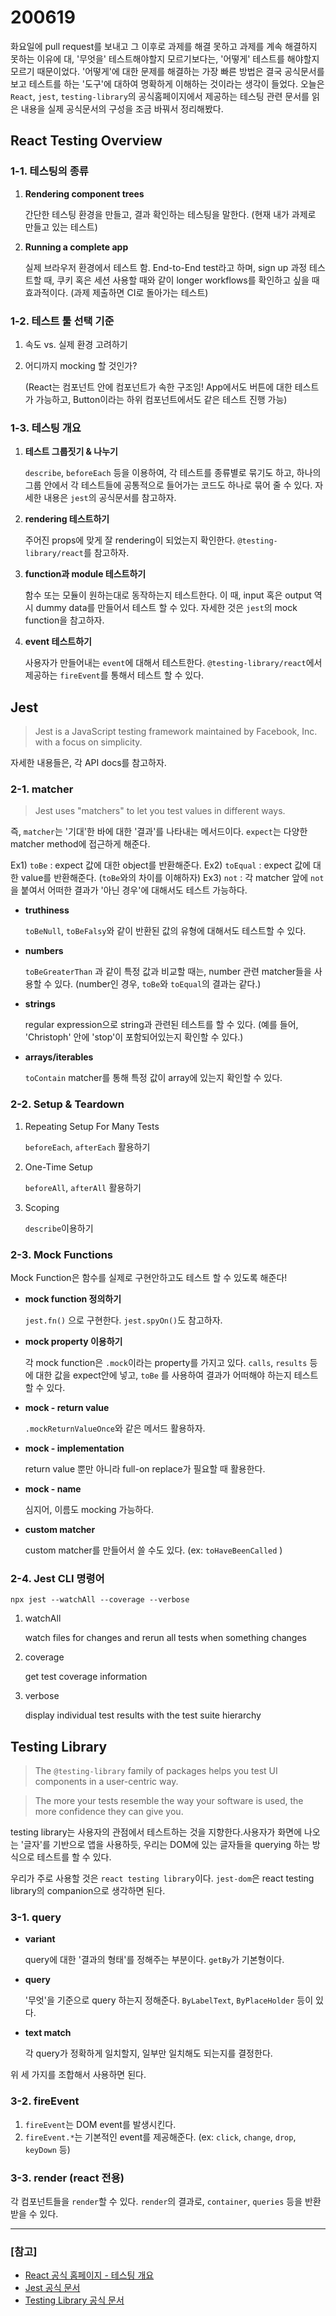 200619
===
화요일에 pull request를 보내고 그 이후로 과제를 해결 못하고
과제를 계속 해결하지 못하는 이유에 대, '무엇을' 테스트해야할지 모르기보다는, '어떻게' 테스트를 해야할지 모르기 때문이었다. '어떻게'에 대한 문제를 해결하는 가장 빠른 방법은 결국 공식문서를 보고 테스트를 하는 '도구'에 대하여 명확하게 이해하는 것이라는 생각이 들었다. 오늘은 ```React```, ```jest```, ```testing-library```의 공식홈페이지에서 제공하는 테스팅 관련 문서를 읽은 내용을 실제 공식문서의 구성을 조금 바꿔서 정리해봤다.

React Testing Overview
---
### 1-1. 테스팅의 종류
1. **Rendering component trees**
    
    간단한 테스팅 환경을 만들고, 결과 확인하는 테스팅을 말한다.   (현재 내가 과제로 만들고 있는 테스트)

2. **Running a complete app**

    실제 브라우저 환경에서 테스트 함. End-to-End test라고 하며, sign up 과정 테스트할 때, 쿠키 혹은 세션 사용할 때와 같이 longer workflows를 확인하고 싶을 때 효과적이다. (과제 제출하면 CI로 돌아가는 테스트)

### 1-2. 테스트 툴 선택 기준
1. 속도 vs. 실제 환경 고려하기
2. 어디까지 mocking 할 것인가? 

    (React는 컴포넌트 안에 컴포넌트가 속한 구조임! App에서도 버튼에 대한 테스트가 가능하고, Button이라는 하위 컴포넌트에서도 같은 테스트 진행 가능)

### 1-3. 테스팅 개요
1. **테스트 그룹짓기 & 나누기**

    ```describe```, ```beforeEach``` 등을 이용하여, 각 테스트를 종류별로 묶기도 하고, 하나의 그룹 안에서 각 테스트들에 공통적으로 들어가는 코드도 하나로 묶어 줄 수 있다. 자세한 내용은 ```jest```의 공식문서를 참고하자.

2. **rendering 테스트하기**

   주어진 props에 맞게 잘 rendering이 되었는지 확인한다.
   ```@testing-library/react```를 참고하자.

3. **function과 module 테스트하기**

   함수 또는 모듈이 원하는대로 동작하는지 테스트한다. 이 때, input 혹은 output 역시 dummy data를 만들어서 테스트 할 수 있다. 자세한 것은 ```jest```의 mock function을 참고하자. 

4. **event 테스트하기**

   사용자가 만들어내는 ```event```에 대해서 테스트한다. ```@testing-library/react```에서 제공하는 ```fireEvent```를 통해서 테스트 할 수 있다.


Jest
---
> Jest is a JavaScript testing framework maintained by Facebook, Inc. with a focus on simplicity. 

자세한 내용들은, 각 API docs를 참고하자.

### 2-1. matcher
> Jest uses "matchers" to let you test values in different ways.

즉, ```matcher```는 '기대'한 바에 대한 '결과'를 나타내는 메서드이다. ```expect```는 다양한 matcher method에 접근하게 해준다.

Ex1) ```toBe``` : expect 값에 대한 object를 반환해준다.
Ex2) ```toEqual``` : expect 값에 대한 value를 반환해준다. (```toBe```와의 차이를 이해하자)
Ex3) ```not``` :  각 matcher 앞에 ```not```을 붙여서 어떠한 결과가 '아닌 경우'에 대해서도 테스트 가능하다.

* **truthiness**

    ```toBeNull```, ```toBeFalsy```와 같이 반환된 값의 유형에 대해서도 테스트할 수 있다.

* **numbers**

    ```toBeGreaterThan``` 과 같이 특정 값과 비교할 때는, number 관련 matcher들을 사용할 수 있다. (number인 경우, ```toBe```와 ```toEqual```의 결과는 같다.)

* **strings**

    regular expression으로 string과 관련된 테스트를 할 수 있다. (예를 들어, 'Christoph' 안에 'stop'이 포함되어있는지 확인할 수 있다.)

* **arrays/iterables**

    ```toContain``` matcher를 통해 특정 값이 array에 있는지 확인할 수 있다.

### 2-2. Setup & Teardown
1. Repeating Setup For Many Tests

    ```beforeEach```, ```afterEach``` 활용하기

2. One-Time Setup

    ```beforeAll```, ```afterAll``` 활용하기

3. Scoping

    ```describe```이용하기

### 2-3. Mock Functions
Mock Function은 함수를 실제로 구현안하고도 테스트 할 수 있도록 해준다!

* **mock function 정의하기**

    ```jest.fn()``` 으로 구현한다. ```jest.spyOn()```도 참고하자.

* **mock property 이용하기**

    각 mock function은 ```.mock```이라는 property를 가지고 있다. ```calls```, ```results``` 등에 대한 값을 expect안에 넣고, ```toBe``` 를 사용하여 결과가 어떠해야 하는지 테스트 할 수 있다.

* **mock - return value**

     ```.mockReturnValueOnce```와 같은 메서드 활용하자.

* **mock - implementation**

    return value 뿐만 아니라 full-on replace가 필요할 때 활용한다.

* **mock - name**

   심지어, 이름도 mocking 가능하다.

* **custom matcher**

   custom matcher를 만들어서 쓸 수도 있다. (ex: ```toHaveBeenCalled``` )

### 2-4. Jest CLI 명령어

```
npx jest --watchAll --coverage --verbose
```

1. watchAll
    
    watch files for changes and rerun all tests when something changes

2. coverage
    
    get test coverage information

3. verbose

    display individual test results with the test suite hierarchy




Testing Library
---
> The ```@testing-library``` family of packages helps you test UI components in a user-centric way.

> The more your tests resemble the way your software is used, the more confidence they can give you.

testing library는 사용자의 관점에서 테스트하는 것을 지향한다.사용자가 화면에 나오는 '글자'를 기반으로 앱을 사용하듯, 우리는 DOM에 있는 글자들을 querying 하는 방식으로 테스트를 할 수 있다.

우리가 주로 사용할 것은 ```react testing library```이다. ```jest-dom```은 react testing library의 companion으로 생각하면 된다.

### 3-1. query
* **variant**

    query에 대한 '결과의 형태'를 정해주는 부분이다. ```getBy```가 기본형이다.

* **query**

    '무엇'을 기준으로 query 하는지 정해준다. ```ByLabelText```, ```ByPlaceHolder``` 등이 있다.

* **text match**

    각 query가 정확하게 일치할지, 일부만 일치해도 되는지를 결정한다.

위 세 가지를 조합해서 사용하면 된다.

### 3-2. fireEvent
1. ```fireEvent```는 DOM event를 발생시킨다.
2. ```fireEvent.*```는 기본적인 event를 제공해준다. (ex: ```click```, ```change```, ```drop```, ```keyDown``` 등)

### 3-3. render (react 전용)
각 컴포넌트들을 ```render```할 수 있다. 
```render```의 결과로, ```container```, ```queries``` 등을 반환받을 수 있다.

----
### [참고]

* [React 공식 홈페이지 - 테스팅 개요](https://reactjs.org/docs/testing.html)
* [Jest 공식 문서](https://jestjs.io/docs/en/getting-started)
* [Testing Library 공식 문서](https://testing-library.com/docs/intro)




